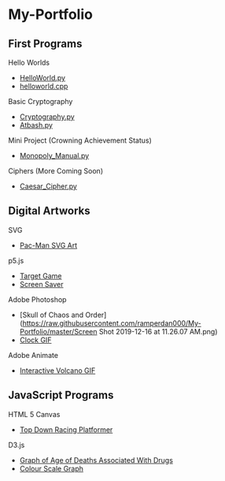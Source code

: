 # My-Portfolio

## First Programs
Hello Worlds
* [HelloWorld.py](https://raw.githubusercontent.com/ramperdan000/My-Portfolio/master/HelloWorld.py)
* [helloworld.cpp](https://raw.githubusercontent.com/ramperdan000/My-Portfolio/master/helloworld.cpp)

Basic Cryptography
* [Cryptography.py](https://raw.githubusercontent.com/ramperdan000/My-Portfolio/master/Cryptography.py)
* [Atbash.py](https://raw.githubusercontent.com/ramperdan000/My-Portfolio/master/Atbash.py)

Mini Project (Crowning Achievement Status)
* [Monopoly_Manual.py](https://raw.githubusercontent.com/ramperdan000/My-Portfolio/master/Monopoly_Manual.py)

Ciphers (More Coming Soon)
* [Caesar_Cipher.py](https://raw.githubusercontent.com/ramperdan000/My-Portfolio/master/Caesar_Cipher.py)

## Digital Artworks
SVG
* [Pac-Man SVG Art](https://PuckMan--danielrampersau.repl.co)

p5.js
* [Target Game](https://repl.it/@DanielRampersau/Target-Game)
* [Screen Saver](https://Screen-Saver.danielrampersau.repl.co)

Adobe Photoshop
* [Skull of Chaos and Order](https://raw.githubusercontent.com/ramperdan000/My-Portfolio/master/Screen Shot 2019-12-16 at 11.26.07 AM.png)
* [Clock GIF](https://raw.githubusercontent.com/ramperdan000/My-Portfolio/master/Clock.gif)

Adobe Animate
* [Interactive Volcano GIF](https://raw.githubusercontent.com/ramperdan000/My-Portfolio/master/Volcano.html)

## JavaScript Programs
HTML 5 Canvas
* [Top Down Racing Platformer](https://Canvas.danielrampersau.repl.co)

D3.js
* [Graph of Age of Deaths Associated With Drugs](https://D3-Graph-With-External-Data--danielrampersau.repl.co)
* [Colour Scale Graph](https://Colour-Scale--danielrampersau.repl.co)
